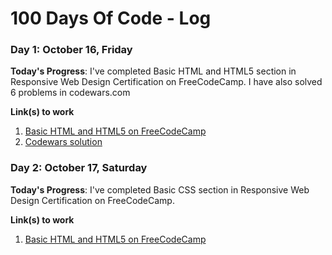 # 100 Days Of Code - Log

### Day 1: October 16, Friday

**Today's Progress**: I've completed Basic HTML and HTML5 section in Responsive Web Design Certification on FreeCodeCamp. I have also solved 6 problems in codewars.com

**Link(s) to work**

1. [Basic HTML and HTML5 on FreeCodeCamp](https://github.com/minhajulalamcse/freecodecamp-responsive-web-design-certification/tree/main/basic-html-and-html5)
2. [Codewars solution](https://www.codewars.com/users/minhajulalam/completed_solutions)

### Day 2: October 17, Saturday

**Today's Progress**: I've completed Basic CSS section in Responsive Web Design Certification on FreeCodeCamp.

**Link(s) to work**

1. [Basic HTML and HTML5 on FreeCodeCamp](https://github.com/minhajulalamcse/freecodecamp-responsive-web-design-certification/tree/main/basic-css)
